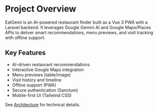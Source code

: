 # Project Overview

EatGemi is an AI-powered restaurant finder built as a Vue 3 PWA with a Laravel backend. It leverages Google Gemini AI and Google Maps/Places APIs to deliver smart recommendations, menu previews, and visit tracking with offline support.

## Key Features
- AI-driven restaurant recommendations
- Interactive Google Maps integration
- Menu previews (table/image)
- Visit history and timeline
- Offline support (PWA)
- Secure authentication (Sanctum)
- Mobile-first UI (Tailwind CSS)

See [Architecture](Architecture.md) for technical details.
